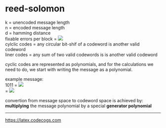 # reed-solomon

k = unencoded message length  
n = encoded message length  
d = hamming distance  
fixable errors per block = ![](https://latex.codecogs.com/gif.image?\dpi{110}&space;\left&space;\lfloor&space;\frac{d-1}{2}&space;\right&space;\rfloor)  
cylclic codes = any circular bit-shif of a codeword is another valid codeword  
liner codes = any sum of two valid codewords is is another valid codeword  

cyclic codes are represented as polynomials, and for the calculations we need to do, we start with writing the message as a polynomial.

example message:  
1011 = ![](https://latex.codecogs.com/gif.image?\dpi{110}&space;1x^0&space;&plus;&space;0x^1&space;&plus;&space;1x^2&space;&plus;&space;1x^3)  
= ![](https://latex.codecogs.com/gif.image?\dpi{110}&space;1&space;&plus;&space;x^2&space;&plus;&space;x^3)

convertion from message space to codeword space is achieved by:  
**multiplying** the message polynomial by a special **generator polynomial**


---

https://latex.codecogs.com

